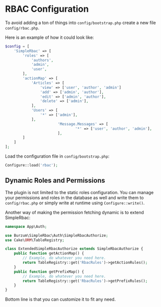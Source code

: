 RBAC Configuration
==================

To avoid adding a ton of things into `config/bootstrap.php` create a new file `config/rbac.php`.

Here is an example of how it could look like:

```php
$config = [
	'SimpleRbac' => [
		'roles' => [
			'authors',
			'admin',
			'user',
		],
		'actionMap' => [
			'Articles' => [
				'view' => ['user', 'author', 'admin']
				'add' => ['admin', 'author'],
				'edit' => ['admin', 'author'],
				'delete' => ['admin'],
			],
			'Users' => [
				'*' => ['admin'],
			],
                        'Message.Messages' => [
                                '*' => ['user', 'author', 'admin'],
                        ],
		]
	]
];
```

Load the configuration file in `config/bootstrap.php`:

```php
Configure::load('rbac');
```

Dynamic Roles and Permissions
-----------------------------

The plugin is not limited to the static roles configuration. You can manage your permissions and roles in the database as well and write them to `config/rbac.php` or simply write at runtime using `Configure::write()`.

Another way of making the permission fetching dynamic is to extend SimpleRbac:

```php
namespace App\Auth;

use Burzum\SimpleRbac\Auth\SimpleRbacAuthorize;
use Cake\ORM\TableRegistry;

class ExtendedSimpleRbacAuthorize extends SimpleRbacAuthorize {
	public function getActionMap() {
		// Example, do whatever you need here.
		return TableRegistry::get('RbacRules')->getActionRules();
	}
	public function getPrefixMap() {
		// Example, do whatever you need here.
		return TableRegistry::get('RbacRules')->getPrefixRules();
	}
}
```

Bottom line is that you can customize it to fit any need.
